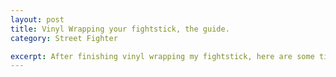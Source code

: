 ```yaml
---
layout: post
title: Vinyl Wrapping your fightstick, the guide.
category: Street Fighter

excerpt: After finishing vinyl wrapping my fightstick, here are some tips to help you on a similiar endevour
---
```


